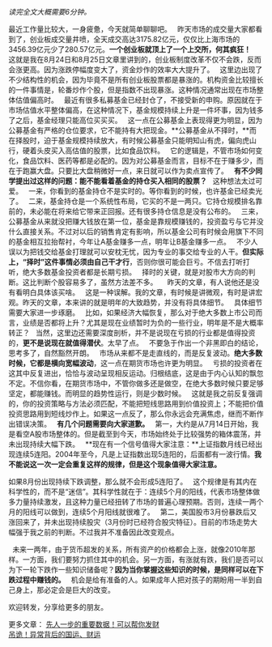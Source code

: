 *读完全文大概需要6分钟。*  
  
最近工作量比较大，一身疲惫，今天就简单聊聊吧。
 
昨天市场的成交量大家都看到了，创业板成交量井喷，全天成交高达3175.82亿元，仅仅比上海市场的3456.39亿元少了280.57亿元。**一个创业板就顶上了一个上交所，何其疯狂！**
 
这就是我在8月24日和8月25日文章里讲到的，创业板制度改革不仅不会跌，反而会涨更高。因为涨跌停幅度变大了，资金炒作的效率大大提升了。
 
这里边出现了不少结构性的机会，因为毕竟不是所有创业板股票都是暴涨的。机构资金比较擅长的一件事情是，轮番炒作个股，但是指数不出现暴涨。这种情况通常出现在市场整体估值偏高时。
 
最近有很多私募基金已经封仓了，不接受新的申购。原因就在于市场估值水平整体偏高，在这种情况下，基金规模持续上升是一件坏事，因为钱多了之后，基金经理只能高位买买买。
 
这一点在公募基金上表现得更为明显，因为公募基金有严格的仓位要求，它不能持有大把现金。**公募基金从不择时，**而在择股时，迫于基金规模持续放大，有时候公募基金只能明知山有虎，偏向虎山行，硬着头皮买入高估值的股票，比如食品饮料。
 
它的逻辑是，不管市场如何变化，食品饮料、医药等都是必配的。因为对公募基金而言，目标不在于赚多少，而在于跑赢大盘。只要比大盘稍微好一点，来日就可以作为卖点宣传了。
 
**有不少同学提出过这样的问题：能不能看着基金的持仓买入相同的股票？**
 
这种想法太过可爱。
 
一来，你看到的基金持仓不是实时的。等你看到的时候，也许基金已经卖光了。
 
二来，基金持仓是一个系统性布局，它买的不是一两只。它持仓规模排名靠前的，未必能在将来给它带来正回报。还有很多持仓信息是没有公布的。
 
三来，公募基金从来就没把赚大钱放在第一位，基金是靠规模赚钱的，投资盈亏与它并没什么直接关系。不过对以后的销售肯定有影响，所以基金公司有时候会用旗下不同的基金相互拉抬帮衬，今年让A基金赚多一点，明年让B基金赚多一点。
 
不少人误以为把钱交给基金打理就可以安枕无忧，因为专业的事交给专业的人干。**但实际上，“择时”这件事情必须由自己干才行**，否则你很可能会巨亏。不信去打听打听，绝大多数基金投资者都是长期亏损。
 
择时的关键，就是对股市大方向的判断。这比判断个股容易多了，虽然方法差不多。
 
 
昨天的文章，有人说他还是没有看明白具体该买啥。
 
这是一种误解。我的文章，有时候是讲微观，有时是讲宏观。昨天的文章，本来讲的就是明年的大致趋势，并没有将具体细节。
 
具体细节需要大家进一步琢磨。
 
比如，如果经济大幅恢复，那么对于绝大多数上市公司而言，业绩是否都将上升？尤其是现在业绩暂时为负的一些行业，明年是不是大概率转正？
 
当然，这里边还需要深度剖析，并不是说现在亏损的行业都是值得投资的，**更不是说现在就值得潜伏**。太早了点。
 
不要急于作出一个非黑即白的结论，思考多了，自然豁然开朗。
 
市场从来都不是走直线的，而是反复波动。**绝大多数时候，它都是横向宽幅波动**，这一点在期货市场也许更为明显。
 
亏损的投资者在这其中反复进出，恰恰与波动呈现相反运动。归根结底，这是由于内心认知的飘忽不定。不信你看，在期货市场中，不管你做多还是做空，在绝大多数时候只要足够坚定，都能赚钱。而明显的趋势性运行，则是少数时候。
 
这就是我之前反复强调的，你的投资策略与方法必须匹配，不能把短线思路用到价值投资上；不能把价值投资思路用到短线炒作上。如果这一点反了，那么你永远会充满焦虑，继而不断作出错误决策。
 
**有几个问题需要向大家道歉。**
 
第一，大约是从7月14日开始，我是看空A股市场整体的。但是截至到今天，市场始终处于比较强势的箱体震荡，并未出现持续大幅下跌。
 
**现在有一个信号值得大家注意：**上证指数月线已经出现连续5连阳。2004年至今，凡是上证指数出现5连阳的，后面都有一波行情。**我不能说这一次一定会重复这样的规律，但是这个现象值得大家注意。**
  
如果8月份出现持续下跌调整，那么就不会形成5连阳了。
 
这个规律是有其内在科学性的，而不是“迷信”。其科学性就在于：连续5个月的阳线，代表市场整体做多力量持续激发，且这种力量已经扭转了市场的普遍心理预期。否则，连续一两个月的阳线可以做到，连续5个月阳线就很难了。
 
第二，美国股市3月份暴跌后又涨回来了，并未出现持续股灾（3月份时已经符合股灾特征）。目前的市场走势大幅强于我之前的判断。不过我并不准备因此改变观点。
  
 
未来一两年，由于货币超发的关系，所有资产的价格都会上涨，就像2010年那样。一方面，我们要努力抓住其中的机会。另一方面，有涨就有跌，我们是否可以为下一轮下跌作一些知识储备呢？**因为当你掌握这些知识的时候，是同样可以在下跌过程中赚钱的。**
 
机会是给有准备的人。如果成年人把对孩子的期盼用一半到自己身上，那必定会是巨大的改变。
  
欢迎转发，分享给更多的朋友。
  
更多文章：
[先人一步的重要数据！可以帮你发财][Link 1]  
[吊诡！异常背后的国运、财运][Link 2]  

[Link 1]: http://mp.weixin.qq.com/s?__biz=MzU0NTkyOTAzMw==&mid=2247490724&idx=1&sn=7d9d5844e75c105bed81f0947856e12d&chksm=fb643e82cc13b7941e133b09ac283864d818faec68eec1231f29cd2d426499892f0459ed9dbe&scene=21#wechat_redirect
[Link 2]: http://mp.weixin.qq.com/s?__biz=MzU0NTkyOTAzMw==&mid=2247490720&idx=1&sn=e5cf2d3c3174a9f973aae646b0f54b3a&chksm=fb643e86cc13b790e41a44576ccedfcd42dd4bffdc2f831b9484d426f5eae6bb09e539a9b5cb&scene=21#wechat_redirect